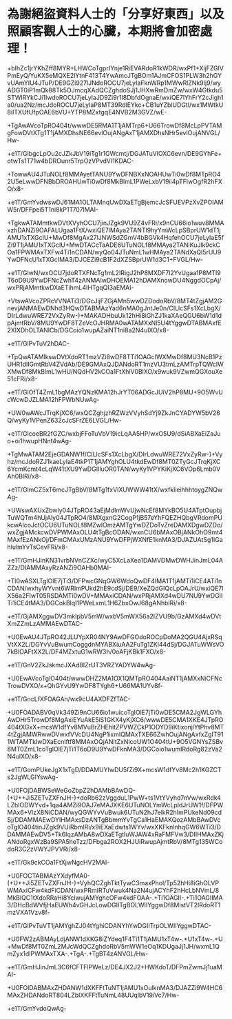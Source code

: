 # 為謝絕盜資料人士的「分享好東西」以及照顧客觀人士的心臟，本期將會加密處理！
+bIhZc1jrYKhZff8MYR+LHWCoTgprIYnje1RiEVARdoR1kWDR/wxPf1+XijFZGlVPmEyQ/YuKX5eMQXE2lYtnF413T4YwAmcJTgBOm1AJmCFOS1PLW3h2hGYvUAmYIU4JTuP/DE9GZi927lJNdoROCU7jeLyIaFknWRp1MWwRlZNk9Ij9/wyADGT0iP1mQk88Tk5OJmcqXAdQCZghdoSJj1JHXwRmDmZw/wxW4Gtkdu5STWIRYkCJi1IwdoROCU7jeLyIaJD9Zi9r1I8DbfdOgnaE/wxiQE7lYhFrY2cJigh1a0/ua2Nz/mcJdoROCU7jeLyIaP8MT39RdlEYkc+CB1uYZblUDGtl/wx1MWtkU8iITXUfUfpOAE6bVU+YTP8MZxtgqE4NVB2M3GVZ/wE-

+TgAwAVcoTpRO404t/wwwDE5RMA1T1jAMTrp6+U66TrowDf8McLpPVTAMgFowDVtXTg1T1jAMXDhsNE66evlOujANgAxT1jAMXDhsNHr5evlOujANVGL/Hw-

+e1T/GlbgcLpOu2cJZkJbV19iTg1r1GWcmtj/DGJATuVlOXC6evn/DE9GYhFe+otwTs1T71w4bDROunr5TrpOzVPvdVl1KDAC-

+TowwAU4JTuNOLf8MMAyetTANU9YwDFNBXxNOAHUwTi0wDf8MTpRO42U5eLwwDFNBbDROAHUwTi0wDf8MkBlmL1PWeLxbV19ii4pTFlwOgfR2hFXO/x8-

+e1T/GmYvdwswDJ61MA1OLTAMnqUwDXaETgBjemcJcSFUEVPzXvZPOIAMW5r/DFFpei5T1ni8kP1T707lMAI-

+TgkwATAMmtkwDVtXVyhOCU7jinJZgk9VU9Z4vFRi/x9nCU66io1wuv8MMAxzhDANZi9OAFALUgaa1FtX/wxiQE7lMAya2TANTl9hyYmWcLpSBprUW1dT1jAMU1xTXGcIU+MwDf8MgAx27lJNWSdZGmV4bBGVk4HqfehOCU7jeLyIaE5fZi9T1jAMU1xTXGcIU+MwDTACcTaADE6UTuNOLf8MMAya2TANiKuJlk9ckCOa1FPWMAxTXFw4Ti1nCDAN/wyQo04JTuNmL1wHMAya2TANdXaQI5rUU9YwDFNcU1xTXGcIMA3/DJCEZi9cB1F2dXZSBprUW1d3C1+FVGL/Hw-

+e1T/GlwN/wxOCU7jdoRTXFNcTg1mL2IRigJ2hP8MXDF7l2YvUgaa1P8MTl9T6oD9U9YwDFNcZwhT4zANMAIwDHOEMA12hDAMXnowDU4NggdOCpAj/wxPRjAMmtkwDXaETihmL4IHTgqQI3aEMAI-

+VtswAVcoZPRcVVNATi3/DGcJijFZGjAMn5wwDZDodoRbV/8MT4tZgjAM2GnevjANMAEwDNhd3HQwDTABMAzYad6nMA0gJntJe0n/CILlcSFs1XcLbgX/DIrLdwuWRE72VxZyRw-)+MAKADHbuUk12hHi8iGhZJ1kaXAeQGU6bW1d1dpAjmtRbV/8MU9YwDF8TZeVcOJHRMA0wATAMXxNl5U4tYggwDTABMAxfE2XlXDhOLTANICb/DGCoio1wupAZaiNT1ni8a2N4ulXO/x8-

+e1T/GlPvTuV2hDAC-

+TpQwATAMlkswDVtXdoRT1mzVZi8wDF8TTi1OAGcIWXMwDf8MU3NcB1PzUHR1dlIGmtRbV4ZVdAb/DE9GMAxQJDANdoRT1mzVU3tmLzAMTrpTQWcIWXMwDf8MkBlmL1wHU/NQdHV2kCOa1FtXhlV0BlXO/x9wuk9VZwmQGXouXe51cFRi/x8-

+e1T/GlOfT4ZmL1bgMAzYQNzKMA12hJrYT06ADGcJUiV2hP8MU+9O5WvUcWcwDJZLMA12hFPWbNUwAg-

+UW0wAWcJTrqKjXC6/wxQCZghjzhRZWzVVyhSdYj9ZkJnCYADYW5bV26Q/wyKy1VPenZ632cJcSFrZE6LVGL/Hw-

+e1T/GlcoeBR2fGZC/wxbjFFoTuVbV19icLqAA5HP/wxO5U9/dSiABXaEiZaJuo+oi1hwupHNnt4wAg-

+TgMwATAM2EjeGDANW1f/CILlcSFs1XcLbgX/DIrLdwuWRE72VxZyRw-)+Vyhz/mcJdoRZJ1kaeLyIaE4tkP1T1jAMYghOLU4tkdEwDf8MT0ZTyGcJTrqKjXC6YcmKcmt4cLqW41tXU9YwDGIIluOR0TAN/wyKy1VPYKiKjXC6VOp6Lmb0VAh0BlRi/x8-

+e1T/GlmCZ5xT6mcJTgBbV/8MTg1fxVIXUWWW41tX/wxfklieihhhtoygZNQwAg-

+UWswAXUxZbwly04JTpRO43aEjMdlmWvUjwNcEf8MYkBO5U4ATptOupbjTuWQTm4hUjAly04JTpRO4/8MXgxnG2CogP1jB57eYhFQEZHQbgVRdomPUkcwAlcoJctOCU6UTuNOLf8MZwlOmzAMTgYwDZDoTvZreDAMXDgwDZDo/wxZgjAMckcwDVPWMAxOLU4tTgBcODAN/wxnCU6bMAxOBjANkOhO9mt4MAxfEzANkOj/DFmCMAxUMzANU9YwDFPjWXNfE1knMA3/DJAZUAtSg1IGahlulmYvTsCevFRi/x8-

+e1T/GmHJinKN31vrbNVnCZXc/wyC5XcLaXea1DAMVDMwDWHJinJmL04AZZz/DIAMMAxyRzANZi9OAHb0MAI-

+Tl0wASXLTglOlE7jTi3/DFPwcGNqGW6WdoQwDF4IMA1T1jAMTi1iCE4ATi1nCDAN/wxhyWYvnt6WRImPUkd2hE9cdSj/DE9/XeZQdGIQcLpOAJrU/wxiQE7lX56a2FIwT05RSDAMTi0wDV+MMAxiCDAN/wxPRjAMXd4wDU7NU9YwDGIITi1iCE4tMA3/DGCokBlqI1PWeLxmL1H6ZbxOwJ68gANhblRi/x8-

+e1T/GjAMXggwDV3mkIpbV5mW/wxbV5mWX56a2IZVU9b/GzAMXd4wDVtXmZZmLzAMMAEwDTAC-

+U0EwAU4JTpRO42JLUYpXR04NY9AwDFGOdoROCpDoMA2QGU4AjxRSqVtXX2L/DGYvVuBwumCoggdnMYABXiuAA2FuTg1ZKl44dSj/DGJATuWWsVO7kBlOAFtXX2L/DF4MZxtuG1wRW3h/0oAFjKBk1FXO/x8-

+e1T/GnV2ZkJskmcJXAd8IZrUT3VRZYADYW4wAg-

+U0EwAVcoTglO404t/wwwDHZ2MA1OX1QMTpRO404AaiNT1jAMXxNiCFNcTrowDVXO/x+QhGYvU9YwDF8TYgh6+U66MA1UYv8f-

+e1T/GncLfXFOAGAn/wx9cU4AXDFZfTAC-

+U0FOADABV0qVk349Zi9nCU66io1wulcoTglOlE7jTi0wDE5CMA2JgWLGYhAwDHr5TrowDf8MgAxiEYuAkE5iS1GKX4yKjXC6/wwwDE5CMA1XKE4JTpRO404tXGxX+mcsW1dfYv8MVuBrZHEhitZPVWZCkP1ODYD9iKtixonjlYtPhv8MT4tZgjAMWRwwDVwxfVVcDU4NgP1ixmIQMAxTXE66ZwhOujANgAxfxZgIT911WTAMTkIwDXaEcnlftf8MMAxOQjANltZxNlcoUW1O404tU+9O5VGNYsZSBv8MT0ZmL1coTglOlE7jTi1T6oD9U9YwDFknMA3/DGCoio1wumIRdoRg82zVa2N4ulXO/x8-

+e1T/GomPUkeJgX1xTgD/DDAMUYIwDU5fZi9X+mcsW1dfYv8Mc2h1KGZCTs2JgWLGlYswAg-

+U0FOjDABWSeWeGoZbpZ2hDAMbBAwDQ-(+U++Ji5ZETvZXFnJH-)+doRb62zVggduL1PwW+ts1VtYVyhd7nVw/wxRdk4LZblODWYvd+1qa4AMZi9OAJ7eMAJXKE6UTuNOLYmWcLpldJrUW1f/DFPWMAx6+VlzX8NiCDAN/wyQGWYvVuBwuk6UTuN2hJ7elkR2hImPUkeNd09cdSj/DDAMMAEwDYIHMAxsDzANTgBbmmYvTgCa1HaEMAKQozAMbBAwDVcoTglO404tinJZgk9VUiRbmlRi/x9iEXaEdwts1WYv/wxXKFknlnhqGW6WTi3/DDAMMAEwDV5+Tk6IqzAMbA8wDXaETgtluWJAW4xRaFMFVw3/DIIHMAxZKjANdoRgxWzBa9SPA5heTzz/DFbga2ROX2HJUiRwupAjmtRbV/8MTg135WCodoR3C2zVWYJPVVRi/x8-

+e1T/Gk9ckCOa1FtXjwNgcHV2MAI-

+U0FOCTABMAzYXdyfMA0-(+U++Ji5ZETvZXFnJH-)+VyhQCZghTktTywC3maxPhol/Tp52hHi8iGhOLVPWMAxiCFw4kdFiCDAN/wxPRmIRTuVwuk4Na2N4ujACYhF2hHcLbNVmL/8MkBlQC1tXdoRRaHi8YclwujAMYghcOFw4kdFOAA-.+Ti1OAGII-.+Ti1OAGIIMA3/DHcBdWVfjHaEUWh4vGHJcLowDGIITgBOLWIIYggwDf8MistVT2IRdoRT1mzVXA1Vzv8f-

+e1T/GlPvTuVT1jAMYghZJ04tYghiCDANYhYwDGIITrpOLWIIYggwDTAC-

+U0FW2zABMAyLdjANW1dXKG8iZYdeq1F4Ti1T1jAMU1xT4w-.+U1xT4w-.+U+MwDf8MT0ZmL2MJcWdQCZghdoRbV5mWW1eOq1KDUgaJj1JH/wxmL1QmZyx1dlPWMAxTXA-.+TgA-.+TgBT4zANVGL/Hw-

+e1T/GmHJinJmL3C6fCFTFlPWeLz/DE4JX2J2+HWKdoT/DFPmZwmJj1uaMAI-

+U0FOlDABMAxZHDANW1dXKFFtTuNT1jAMU1xOulknMA3/DJAZZi9W4HC6MAxZHDANdoRT804LZblXKFFtTuNmL48UUqlbV19iVc7/Hw-

+e1T/GmYvdoQwAg-
